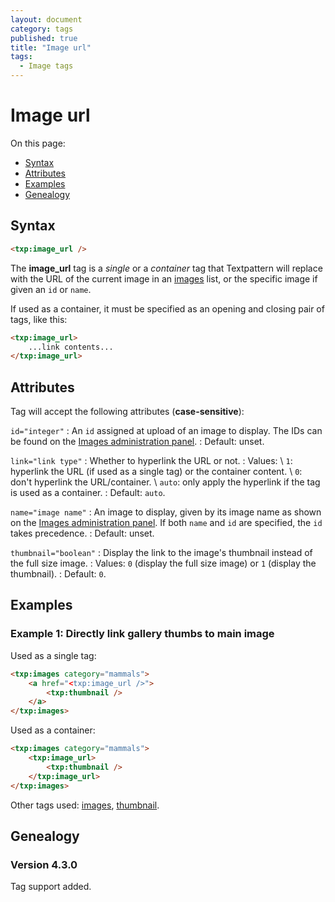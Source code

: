 ```yaml
---
layout: document
category: tags
published: true
title: "Image url"
tags:
  - Image tags
---
```


# Image url

On this page:

* [Syntax](#syntax)
* [Attributes](#attributes)
* [Examples](#examples)
* [Genealogy](#genealogy)

## Syntax

~~~ html
<txp:image_url />
~~~

The **image_url** tag is a *single* or a *container* tag that Textpattern will replace with the URL of the current image in an [images](images) list, or the specific image if given an `id` or `name`.

If used as a container, it must be specified as an opening and closing pair of tags, like this:

~~~ html
<txp:image_url>
    ...link contents...
</txp:image_url>
~~~

## Attributes

Tag will accept the following attributes (**case-sensitive**):

`id="integer"`
: An `id` assigned at upload of an image to display. The IDs can be found on the [Images administration panel](../administration/images-panel).
: Default: unset.

`link="link type"`
: Whether to hyperlink the URL or not.
: Values: \\
`1`: hyperlink the URL (if used as a single tag) or the container content. \\
`0`: don't hyperlink the URL/container. \\
`auto`: only apply the hyperlink if the tag is used as a container.
: Default: `auto`.

`name="image name"`
: An image to display, given by its image name as shown on the [Images administration panel](../administration/images-panel). If both `name` and `id` are specified, the `id` takes precedence.
: Default: unset.

`thumbnail="boolean"`
: Display the link to the image's thumbnail instead of the full size image.
: Values: `0` (display the full size image) or `1` (display the thumbnail).
: Default: `0`.

## Examples

### Example 1: Directly link gallery thumbs to main image

Used as a single tag:

~~~ html
<txp:images category="mammals">
    <a href="<txp:image_url />">
        <txp:thumbnail />
    </a>
</txp:images>
~~~

Used as a container:

~~~ html
<txp:images category="mammals">
    <txp:image_url>
        <txp:thumbnail />
    </txp:image_url>
</txp:images>
~~~

Other tags used: [images](images), [thumbnail](thumbnail).

## Genealogy

### Version 4.3.0

Tag support added.
